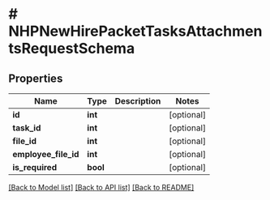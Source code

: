 # # NHPNewHirePacketTasksAttachmentsRequestSchema

## Properties

Name | Type | Description | Notes
------------ | ------------- | ------------- | -------------
**id** | **int** |  | [optional]
**task_id** | **int** |  | [optional]
**file_id** | **int** |  | [optional]
**employee_file_id** | **int** |  | [optional]
**is_required** | **bool** |  | [optional]

[[Back to Model list]](../../README.md#models) [[Back to API list]](../../README.md#endpoints) [[Back to README]](../../README.md)

